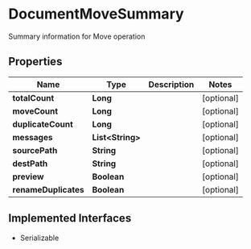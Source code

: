 

# DocumentMoveSummary

Summary information for Move operation

## Properties

| Name | Type | Description | Notes |
|------------ | ------------- | ------------- | -------------|
|**totalCount** | **Long** |  |  [optional] |
|**moveCount** | **Long** |  |  [optional] |
|**duplicateCount** | **Long** |  |  [optional] |
|**messages** | **List&lt;String&gt;** |  |  [optional] |
|**sourcePath** | **String** |  |  [optional] |
|**destPath** | **String** |  |  [optional] |
|**preview** | **Boolean** |  |  [optional] |
|**renameDuplicates** | **Boolean** |  |  [optional] |


## Implemented Interfaces

* Serializable



